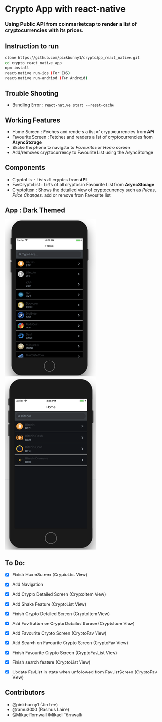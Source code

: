 # Crypto App with react-native

### Using Public API from coinmarketcap to render a list of cryptocurrencies with its prices.


## Instruction to run
```bash
clone https://github.com/pinkbunny1/cryptoApp_react_native.git
cd crypto_react_native_app
npm install
react-native run-ios (For IOS)
react-native run-andriod (For Android)
```


## Trouble Shooting
- Bundling Error : `react-native start --reset-cache`



## Working Features
- Home Screen : Fetches and renders a list of cryptocurrencies from **API**
- Favourite Screen : Fetches and renders a list of cryptocurrencies from **AsyncStorage**
- Shake the phone to navigate to *Favourites* or *Home* screen
- Add/removes cryptocurrency to Favourite List using the AsyncStorage



## Components
- CryptoList : Lists all cryptos from **API**
- FavCryptoList : Lists of all cryptos in Favourite List from **AsyncStorage**
- CryptoItem : Shows the detailed view of cryptocurrency such as *Prices*, *Price Changes*, add or remove from Favourite list



## App : Dark Themed
<img src="images/appLook1.png" alt="HomeScreen" width="300">
<img src="images/appLook2.png" alt="SearchScreen" width="300">



## To Do:
- [x] Finish HomeScreen (CryptoList View)
- [x] Add Navigation
- [x] Add Crypto Detailed Screen (CryptoItem View)
- [x] Add Shake Feature (CryptoList View)
- [x] Finish Crypto Detailed Screen (CryptoItem View)
- [x] Add Fav Button on Crypto Detailed Screen (CryptoItem View)
- [x] Add Favourite Crypto Screen (CryptoFav View)
- [x] Add Search on Favourite Crypto Screen (CryptoFav View)
- [x] Finish Favourite Crypto Screen (CryptoFavList View)
- [x] Finish search feature (CryptoList View)
- [x] Update FavList in state when unfollowed from FavListScreen (CryptoFav View)



## Contributors
- @pinkbunny1 (Jin Lee)
- @ramu3000 (Rasmus Laine)
- @MikaelTornwall (Mikael Törnwall)
